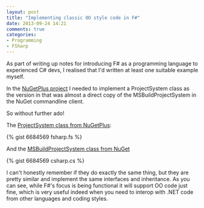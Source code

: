 ```yaml
---
layout: post
title: "Implementing classic OO style code in F#"
date: 2013-09-24 14:21
comments: true
categories: 
- Programming
- FSharp
---
```

As part of writing up notes for introducing F# as a programming language to experienced C# devs, I realised that I'd written at least one suitable example myself.

In the [NuGetPlus project]("https://github.com/mavnn/NuGetPlus") I needed to implement a ProjectSystem class as the version in that was almost a direct copy of the MSBuildProjectSystem in the NuGet commandline client.

So without further ado!

The [ProjectSystem class from NuGetPlus]("https://github.com/mavnn/NuGetPlus/blob/master/NuGetPlus.Core/ProjectSystem.fs"):

{% gist 6684569 fsharp.fs %}

And the [MSBuildProjectSystem class from NuGet]("http://nuget.codeplex.com/SourceControl/latest#src/CommandLine/Common/MSBuildProjectSystem.cs")

{% gist 6684569 csharp.cs %}

I can't honestly remember if they do exactly the same thing, but they are pretty similar and implement the same interfaces and inheritance. As you can see, while F#'s focus is being functional it will support OO code just fine, which is very useful indeed when you need to interop with .NET code from other languages and coding styles.
